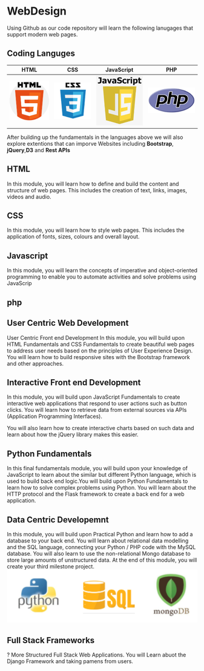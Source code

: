 # WebDesign


Using Github as our code repository will learn the following lanugages that support modern web pages.

## Coding Languges

HTML | CSS | JavaScript | PHP |
:------------:|:------------:|:------------:|:------------:
![](./assets/html.png)  |  ![](./assets/css.png)  | ![](./assets/js3.jpg)  |  ![](./assets/php.png) 

After building up the fundamentals in the languages above we will also explore extentions that can imporve Websites including <strong>Bootstrap</strong>, <strong>jQuery</strong>,<strong>D3</strong> and <strong>Rest APIs</strong>

## HTML 
In this module, you will learn how to define and build the content
and structure of web pages. This includes the creation of text,
links, images, videos and audio.

## CSS 
In this module, you will learn how to style web pages. This includes
the application of fonts, sizes, colours and overall layout.

## Javascript
In this module, you will learn the concepts of imperative and
object-oriented programming to enable you to automate activities
and solve problems using JavaScrip

## php

## User Centric Web Development
User Centric Front end Development
In this module, you will build upon HTML Fundamentals and CSS
Fundamentals to create beautiful web pages to address user
needs based on the principles of User Experience Design. You will
learn how to build responsive sites with the Bootstrap framework
and other approaches.

## Interactive Front end Development
In this module, you will build upon JavaScript Fundamentals to
create interactive web applications that respond to user actions
such as button clicks. You will learn how to retrieve data from
external sources via APIs (Application Programming Interfaces).

You will also learn how to create interactive charts based on such
data and learn about how the jQuery library makes this easier. 

## Python Fundamentals
In this final fundamentals module, you will build upon your
knowledge of JavaScript to learn about the similar but different Python language, which is used to build back end logic.You will build upon Python Fundamentals to learn
how to solve complex problems using Python. You will learn about the HTTP protocol and the Flask framework to create a back end for a web application.

## Data Centric Developemnt
In this module, you will build upon Practical Python and learn how to add a database to your back end. You will learn about relational data modelling and the SQL language, connecting your Python / PHP code with the MySQL database. You will also learn to use the non-relational Mongo database to store large amounts of unstructured data. At the end of this module, you will create your
third milestone project.
![](./assets/DataCentric.png)

## Full Stack Frameworks
? More Structured Full Stack Web Applications. You will Learn abuot the Django Framework and taking pamens from users. 